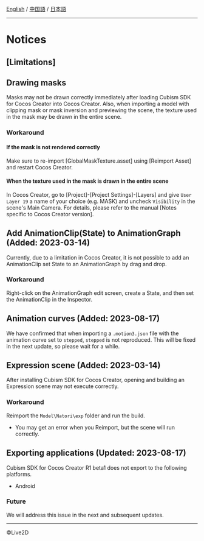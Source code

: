 [English](NOTICE.md) / [中国語](NOTICE.cn.md) / [日本語](NOTICE.ja.md)

---

# Notices

## [Limitations]

## Drawing masks

Masks may not be drawn correctly immediately after loading Cubism SDK for Cocos Creator into Cocos Creator.
Also, when importing a model with clipping mask or mask inversion and previewing the scene, the texture used in the mask may be drawn in the entire scene.

### Workaround

#### If the mask is not rendered correctly

Make sure to re-import [GlobalMaskTexture.asset] using [Reimport Asset] and restart Cocos Creator.

#### When the texture used in the mask is drawn in the entire scene

In Cocos Creator, go to [Project]-[Project Settings]-[Layers] and give `User Layer 19` a name of your choice (e.g. MASK) and uncheck `Visibility` in the scene's Main Camera.
For details, please refer to the manual [Notes specific to Cocos Creator version].

## Add AnimationClip(State) to AnimationGraph (Added: 2023-03-14)

Currently, due to a limitation in Cocos Creator, it is not possible to add an AnimationClip set State to an AnimationGraph by drag and drop.

### Workaround

Right-click on the AnimationGraph edit screen, create a State, and then set the AnimationClip in the Inspector.


## Animation curves (Added: 2023-08-17)

We have confirmed that when importing a `.motion3.json` file with the animation curve set to `stepped`, `stepped` is not reproduced.
This will be fixed in the next update, so please wait for a while.


## Expression scene (Added: 2023-03-14)

After installing Cubism SDK for Cocos Creator, opening and building an Expression scene may not execute correctly.

### Workaround

Reimport the `Model\Natori\exp` folder and run the build.
* You may get an error when you Reimport, but the scene will run correctly.


## Exporting applications (Updated: 2023-08-17)

Cubism SDK for Cocos Creator R1 beta1 does not export to the following platforms.

* Android

### Future

We will address this issue in the next and subsequent updates.


---

©Live2D
